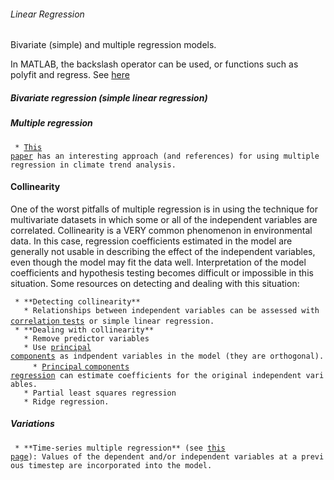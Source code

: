 ###### Linear Regression

Bivariate (simple) and multiple regression models.

In MATLAB, the backslash operator can be used, or functions such as
polyfit and regress. See
[here](http://chemwiki.ucdavis.edu/VV:_Mathematical_Concepts/Linear_Regression_in_Matlab "wikilink")

##### Bivariate regression (simple linear regression)

##### Multiple regression

` * `[`This`
`paper`](http://journals.ametsoc.org/doi/abs/10.1175/2009JCLI2951.1 "wikilink")` has an interesting approach (and references) for using multiple regression in climate trend analysis.`

#### Collinearity

One of the worst pitfalls of multiple regression is in using the
technique for multivariate datasets in which some or all of the
independent variables are correlated. Collinearity is a VERY common
phenomenon in environmental data. In this case, regression coefficients
estimated in the model are generally not usable in describing the effect
of the independent variables, even though the model may fit the data
well. Interpretation of the model coefficients and hypothesis testing
becomes difficult or impossible in this situation. Some resources on
detecting and dealing with this situation:

` * **Detecting collinearity**`\
`   * Relationships between independent variables can be assessed with `[`correlation`
`tests`](correlation "wikilink")` or simple linear regression.`\
` * **Dealing with collinearity**`\
`   * Remove predictor variables`\
`   * Use `[`principal`
`components`](pca "wikilink")` as indpendent variables in the model (they are orthogonal).`\
`     * `[`Principal` `components`
`regression`](math:pcr "wikilink")` can estimate coefficients for the original independent variables.`\
`   * Partial least squares regression`\
`   * Ridge regression.`

##### Variations

` * **Time-series multiple regression** (see `[`this`
`page`](timeseries "wikilink")`): Values of the dependent and/or independent variables at a previous timestep are incorporated into the model.`
